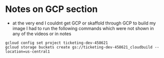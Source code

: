 # Notes on GCP section 
- at the very end I couldnt get GCP or skaffold through GCP to build my image I had to run the following commands which were not shown in any of the videos or in notes 
```
gcloud config set project ticketing-dev-458621
gcloud storage buckets create gs://ticketing-dev-458621_cloudbuild --location=us-central1

```

